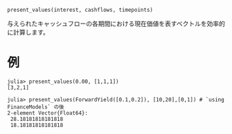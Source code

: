 ```
present_values(interest, cashflows, timepoints)
```

与えられたキャッシュフローの各期間における現在価値を表すベクトルを効率的に計算します。

# 例

```julia-repl
julia> present_values(0.00, [1,1,1])
[3,2,1]

julia> present_values(ForwardYield([0.1,0.2]), [10,20],[0,1]) # `using FinanceModels` の後
2-element Vector{Float64}:
 28.18181818181818
 18.18181818181818
```
